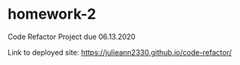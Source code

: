 # homework-2
Code Refactor Project due 06.13.2020

Link to deployed site: https://julieann2330.github.io/code-refactor/


